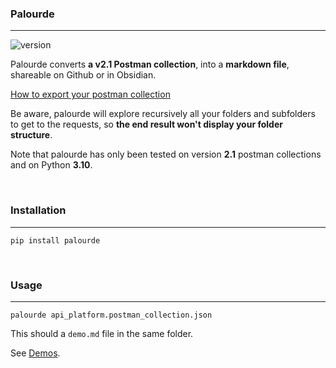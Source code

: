 ### Palourde
---

![version](https://img.shields.io/badge/version-1.0.0-blue)

Palourde converts **a v2.1 Postman collection**,  into a **markdown file**, shareable on Github or in Obsidian.

[How to export your postman collection](https://learning.postman.com/docs/getting-started/importing-and-exporting-data/#exporting-collections)

Be aware, palourde will explore recursively all your folders and subfolders to get to the requests, so **the end result won't display your folder structure**.

Note that palourde has only been tested on version **2.1** postman collections and on Python **3.10**.

<br>

### Installation
---

```shell
pip install palourde
```

<br>

### Usage
---

```shell
palourde api_platform.postman_collection.json
```

This should a `demo.md` file in the same folder.

See [Demos](https://github.com/bagabool/palourde/tree/main/demo).
